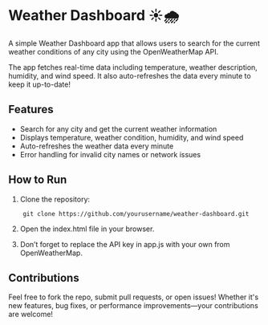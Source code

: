 # Weather Dashboard ☀️🌧️

A simple Weather Dashboard app that allows users to search for the current weather conditions of any city using the OpenWeatherMap API.

The app fetches real-time data including temperature, weather description, humidity, and wind speed. It also auto-refreshes the data every minute to keep it up-to-date!

## Features

- Search for any city and get the current weather information
- Displays temperature, weather condition, humidity, and wind speed
- Auto-refreshes the weather data every minute
- Error handling for invalid city names or network issues

## How to Run

1. Clone the repository:

```
    git clone https://github.com/yourusername/weather-dashboard.git
```

2. Open the index.html file in your browser.

3. Don’t forget to replace the API key in app.js with your own from OpenWeatherMap.

## Contributions

Feel free to fork the repo, submit pull requests, or open issues! Whether it's new features, bug fixes, or performance improvements—your contributions are welcome!
